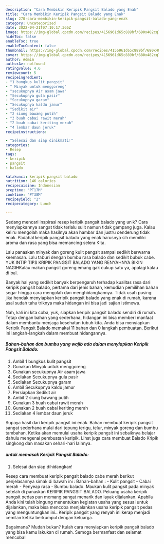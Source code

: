 ```yaml
---
description: "Cara Membikin Keripik Pangsit Balado yang Enak"
title: "Cara Membikin Keripik Pangsit Balado yang Enak"
slug: 270-cara-membikin-keripik-pangsit-balado-yang-enak
category: Uncategorized
date: 2022-04-21T07:10:17.365Z
image: https://img-global.cpcdn.com/recipes/4156961d65c889bf/680x482cq70/keripik-pangsit-balado-foto-resep-utama.jpg
hideToc: false
enableToc: true
enableTocContent: false
thumbnail: https://img-global.cpcdn.com/recipes/4156961d65c889bf/680x482cq70/keripik-pangsit-balado-foto-resep-utama.jpg
cover: https://img-global.cpcdn.com/recipes/4156961d65c889bf/680x482cq70/keripik-pangsit-balado-foto-resep-utama.jpg
author: Admin
authorAv: notfound
ratingvalue: 4.6
reviewcount: 5
recipeingredient:
- "1 bungkus kulit pangsit"
- " Minyak untuk menggoreng"
- "secukupnya Air asam jawa"
- "Secukupnya gula pasir"
- "Secukupnya garam"
- "Secukupnya kaldu jamur"
- "Sedikit air"
- "2 siung bawang putih"
- "3 buah cabai rawit merah"
- "2 buah cabai keriting merah"
- "4 lembar daun jeruk"
recipeinstructions:

- "Selesai dan siap dinikmati!"
categories:
- Resep
tags:
- keripik
- pangsit
- balado

katakunci: keripik pangsit balado 
nutrition: 146 calories
recipecuisine: Indonesian
preptime: "PT17M"
cooktime: "PT38M"
recipeyield: "2"
recipecategory: Lunch

---
```





Sedang mencari inspirasi resep keripik pangsit balado yang unik? Cara menyiapkannya sangat tidak terlalu sulit namun tidak gampang juga. Kalau keliru mengolah maka hasilnya akan hambar dan justru cenderung tidak enak. Padahal keripik pangsit balado yang enak harusnya sih memiliki aroma dan rasa yang bisa memancing selera Kita.





Lalu panaskan minyak dan goreng kulit pangsit sampai sedikit berwarna keemasan. Lalu taburi dengan bumbu rasa balado dan sedikit bubuk cabe. YUK INTIP TIPS KRIPIK PANGSIT BALADO YANG RENYAHNYA BIKIN NAGIHKalau makan pangsit goreng emang gak cukup satu ya, apalagi kalau di bal.

Banyak hal yang sedikit banyak berpengaruh terhadap kualitas rasa dari keripik pangsit balado, pertama dari jenis bahan, kemudian pemilihan bahan segar hingga cara mengolah dan menghidangkannya. Tidak usah pusing jika hendak menyiapkan keripik pangsit balado yang enak di rumah, karena asal sudah tahu triknya maka hidangan ini bisa jadi sajian istimewa.






Nah, kali ini kita coba, yuk, siapkan keripik pangsit balado sendiri di rumah. Tetap dengan bahan yang sederhana, hidangan ini bisa memberi manfaat dalam membantu menjaga kesehatan tubuh kita. Anda bisa menyiapkan Keripik Pangsit Balado memakai 11 bahan dan 0 langkah pembuatan. Berikut ini langkah-langkah dalam membuat hidangannya.

<!--inarticleads1-->

##### Bahan-bahan dan bumbu yang wajib ada dalam menyiapkan Keripik Pangsit Balado:

1. Ambil 1 bungkus kulit pangsit
1. Gunakan  Minyak untuk menggoreng
1. Gunakan secukupnya Air asam jawa
1. Sediakan Secukupnya gula pasir
1. Sediakan Secukupnya garam
1. Ambil Secukupnya kaldu jamur
1. Persiapkan Sedikit air
1. Ambil 2 siung bawang putih
1. Gunakan 3 buah cabai rawit merah
1. Gunakan 2 buah cabai keriting merah
1. Sediakan 4 lembar daun jeruk


Supaya hasil dari keripik pangsit ini enak. Bahan membuat keripik pangsit sangat sederhana mulai dari tepung terigu, telur, minyak goreng dan bumbu tambahan. Ketika akan memulai usaha keripik pangsit ini sebaiknya belajar dahulu mengenai pembuatan keripik. Lihat juga cara membuat Balado Kripik singkong dan masakan sehari-hari lainnya. 

<!--inarticleads2-->

#####  untuk memasak Keripik Pangsit Balado:


1. Selesai dan siap dihidangkan!

Resep cara membuat keripik pangsit balado cabe merah berikut penjelasannya simak di bawah ini : Bahan-bahan : - Kulit pangsit - Cabai merah - Penyeap rasa - Bumbu balado. Maukan kulit pangsit pada minyak setelah di panaskan KERIPIK PANGSIT BALADO. Peluang usaha keripik pangsit pedas pun memang sangat menarik dan layak dijalankan. Apabila Anda kini telah bingung menentukan kegiatan usaha yang sesuai untuk dijalankan, maka bisa mencoba menjalankan usaha keripik pangsit pedas yang menguntungkan ini.. Keripik pangsit yang renyah ini kerap menjadi cemilan ketika berkumpul dengan keluarga. 

Bagaimana? Mudah bukan? Itulah cara menyiapkan keripik pangsit balado yang bisa kamu lakukan di rumah. Semoga bermanfaat dan selamat mencoba!
